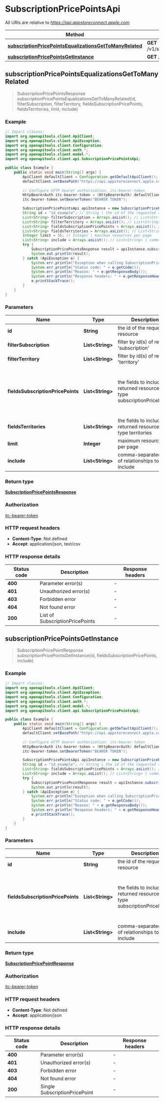 # SubscriptionPricePointsApi

All URIs are relative to *https://api.appstoreconnect.apple.com*

| Method | HTTP request | Description |
|------------- | ------------- | -------------|
| [**subscriptionPricePointsEqualizationsGetToManyRelated**](SubscriptionPricePointsApi.md#subscriptionPricePointsEqualizationsGetToManyRelated) | **GET** /v1/subscriptionPricePoints/{id}/equalizations |  |
| [**subscriptionPricePointsGetInstance**](SubscriptionPricePointsApi.md#subscriptionPricePointsGetInstance) | **GET** /v1/subscriptionPricePoints/{id} |  |



## subscriptionPricePointsEqualizationsGetToManyRelated

> SubscriptionPricePointsResponse subscriptionPricePointsEqualizationsGetToManyRelated(id, filterSubscription, filterTerritory, fieldsSubscriptionPricePoints, fieldsTerritories, limit, include)



### Example

```java
// Import classes:
import org.openapitools.client.ApiClient;
import org.openapitools.client.ApiException;
import org.openapitools.client.Configuration;
import org.openapitools.client.auth.*;
import org.openapitools.client.model.*;
import org.openapitools.client.api.SubscriptionPricePointsApi;

public class Example {
    public static void main(String[] args) {
        ApiClient defaultClient = Configuration.getDefaultApiClient();
        defaultClient.setBasePath("https://api.appstoreconnect.apple.com");
        
        // Configure HTTP bearer authorization: itc-bearer-token
        HttpBearerAuth itc-bearer-token = (HttpBearerAuth) defaultClient.getAuthentication("itc-bearer-token");
        itc-bearer-token.setBearerToken("BEARER TOKEN");

        SubscriptionPricePointsApi apiInstance = new SubscriptionPricePointsApi(defaultClient);
        String id = "id_example"; // String | the id of the requested resource
        List<String> filterSubscription = Arrays.asList(); // List<String> | filter by id(s) of related 'subscription'
        List<String> filterTerritory = Arrays.asList(); // List<String> | filter by id(s) of related 'territory'
        List<String> fieldsSubscriptionPricePoints = Arrays.asList(); // List<String> | the fields to include for returned resources of type subscriptionPricePoints
        List<String> fieldsTerritories = Arrays.asList(); // List<String> | the fields to include for returned resources of type territories
        Integer limit = 56; // Integer | maximum resources per page
        List<String> include = Arrays.asList(); // List<String> | comma-separated list of relationships to include
        try {
            SubscriptionPricePointsResponse result = apiInstance.subscriptionPricePointsEqualizationsGetToManyRelated(id, filterSubscription, filterTerritory, fieldsSubscriptionPricePoints, fieldsTerritories, limit, include);
            System.out.println(result);
        } catch (ApiException e) {
            System.err.println("Exception when calling SubscriptionPricePointsApi#subscriptionPricePointsEqualizationsGetToManyRelated");
            System.err.println("Status code: " + e.getCode());
            System.err.println("Reason: " + e.getResponseBody());
            System.err.println("Response headers: " + e.getResponseHeaders());
            e.printStackTrace();
        }
    }
}
```

### Parameters


| Name | Type | Description  | Notes |
|------------- | ------------- | ------------- | -------------|
| **id** | **String**| the id of the requested resource | |
| **filterSubscription** | **List&lt;String&gt;**| filter by id(s) of related &#39;subscription&#39; | [optional] |
| **filterTerritory** | **List&lt;String&gt;**| filter by id(s) of related &#39;territory&#39; | [optional] |
| **fieldsSubscriptionPricePoints** | **List&lt;String&gt;**| the fields to include for returned resources of type subscriptionPricePoints | [optional] [enum: customerPrice, equalizations, proceeds, proceedsYear2, subscription, territory] |
| **fieldsTerritories** | **List&lt;String&gt;**| the fields to include for returned resources of type territories | [optional] [enum: currency] |
| **limit** | **Integer**| maximum resources per page | [optional] |
| **include** | **List&lt;String&gt;**| comma-separated list of relationships to include | [optional] [enum: territory] |

### Return type

[**SubscriptionPricePointsResponse**](SubscriptionPricePointsResponse.md)

### Authorization

[itc-bearer-token](../README.md#itc-bearer-token)

### HTTP request headers

- **Content-Type**: Not defined
- **Accept**: application/json, text/csv

### HTTP response details
| Status code | Description | Response headers |
|-------------|-------------|------------------|
| **400** | Parameter error(s) |  -  |
| **401** | Unauthorized error(s) |  -  |
| **403** | Forbidden error |  -  |
| **404** | Not found error |  -  |
| **200** | List of SubscriptionPricePoints |  -  |


## subscriptionPricePointsGetInstance

> SubscriptionPricePointResponse subscriptionPricePointsGetInstance(id, fieldsSubscriptionPricePoints, include)



### Example

```java
// Import classes:
import org.openapitools.client.ApiClient;
import org.openapitools.client.ApiException;
import org.openapitools.client.Configuration;
import org.openapitools.client.auth.*;
import org.openapitools.client.model.*;
import org.openapitools.client.api.SubscriptionPricePointsApi;

public class Example {
    public static void main(String[] args) {
        ApiClient defaultClient = Configuration.getDefaultApiClient();
        defaultClient.setBasePath("https://api.appstoreconnect.apple.com");
        
        // Configure HTTP bearer authorization: itc-bearer-token
        HttpBearerAuth itc-bearer-token = (HttpBearerAuth) defaultClient.getAuthentication("itc-bearer-token");
        itc-bearer-token.setBearerToken("BEARER TOKEN");

        SubscriptionPricePointsApi apiInstance = new SubscriptionPricePointsApi(defaultClient);
        String id = "id_example"; // String | the id of the requested resource
        List<String> fieldsSubscriptionPricePoints = Arrays.asList(); // List<String> | the fields to include for returned resources of type subscriptionPricePoints
        List<String> include = Arrays.asList(); // List<String> | comma-separated list of relationships to include
        try {
            SubscriptionPricePointResponse result = apiInstance.subscriptionPricePointsGetInstance(id, fieldsSubscriptionPricePoints, include);
            System.out.println(result);
        } catch (ApiException e) {
            System.err.println("Exception when calling SubscriptionPricePointsApi#subscriptionPricePointsGetInstance");
            System.err.println("Status code: " + e.getCode());
            System.err.println("Reason: " + e.getResponseBody());
            System.err.println("Response headers: " + e.getResponseHeaders());
            e.printStackTrace();
        }
    }
}
```

### Parameters


| Name | Type | Description  | Notes |
|------------- | ------------- | ------------- | -------------|
| **id** | **String**| the id of the requested resource | |
| **fieldsSubscriptionPricePoints** | **List&lt;String&gt;**| the fields to include for returned resources of type subscriptionPricePoints | [optional] [enum: customerPrice, equalizations, proceeds, proceedsYear2, subscription, territory] |
| **include** | **List&lt;String&gt;**| comma-separated list of relationships to include | [optional] [enum: territory] |

### Return type

[**SubscriptionPricePointResponse**](SubscriptionPricePointResponse.md)

### Authorization

[itc-bearer-token](../README.md#itc-bearer-token)

### HTTP request headers

- **Content-Type**: Not defined
- **Accept**: application/json

### HTTP response details
| Status code | Description | Response headers |
|-------------|-------------|------------------|
| **400** | Parameter error(s) |  -  |
| **401** | Unauthorized error(s) |  -  |
| **403** | Forbidden error |  -  |
| **404** | Not found error |  -  |
| **200** | Single SubscriptionPricePoint |  -  |

